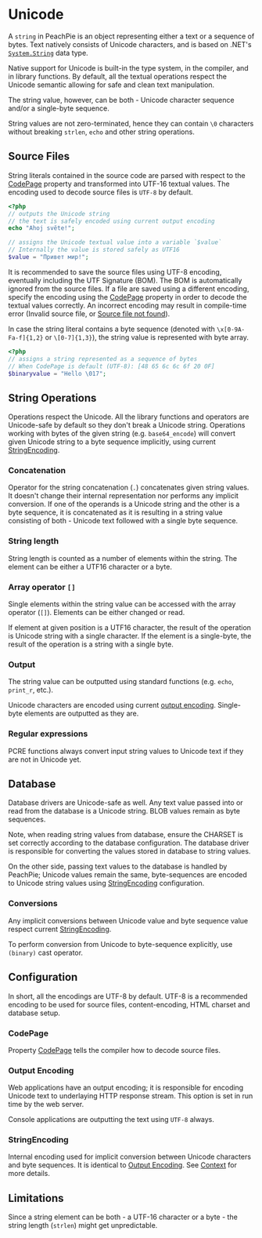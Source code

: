 # Unicode

A `string` in PeachPie is an object representing either a text or a sequence of bytes. Text natively consists of Unicode characters, and is based on .NET's [`System.String`](https://docs.microsoft.com/en-us/dotnet/csharp/programming-guide/strings/) data type.

Native support for Unicode is built-in the type system, in the compiler, and in library functions. By default, all the textual operations respect the Unicode semantic allowing for safe and clean text manipulation.

The string value, however, can be both - Unicode character sequence and/or a single-byte sequence.

String values are not zero-terminated, hence they can contain `\0` characters without breaking `strlen`, `echo` and other string operations.

## Source Files

String literals contained in the source code are parsed with respect to the [CodePage](msbuild#codepage) property and transformed into UTF-16 textual values. The encoding used to decode source files is `UTF-8` by default.

```php
<?php
// outputs the Unicode string
// the text is safely encoded using current output encoding
echo "Ahoj světe!";

// assigns the Unicode textual value into a variable `$value`
// Internally the value is stored safely as UTF16
$value = "Привет мир!";
```

It is recommended to save the source files using UTF-8 encoding, eventually including the UTF Signature (BOM). The BOM is automatically ignored from the source files. If a file are saved using a different encoding, specify the encoding using the [CodePage](msbuild#codepage) property in order to decode the textual values correctly. An incorrect encoding may result in compile-time error (Invalid source file, or [Source file not found](https://github.com/peachpiecompiler/peachpie/issues/601)).

In case the string literal contains a byte sequence (denoted with `\x[0-9A-Fa-f]{1,2}` or `\[0-7]{1,3}`), the string value is represented with byte array.

```php
<?php
// assigns a string represented as a sequence of bytes
// When CodePage is default (UTF-8): [48 65 6c 6c 6f 20 0F]
$binaryvalue = "Hello \017";
```

## String Operations

Operations respect the Unicode. All the library functions and operators are Unicode-safe by default so they don't break a Unicode string. Operations working with bytes of the given string (e.g. `base64_encode`) will convert given Unicode string to a byte sequence implicitly, using current [StringEncoding](#StringEncoding).

### Concatenation

Operator for the string concatenation (`.`) concatenates given string values. It doesn't change their internal representation nor performs any implicit conversion. If one of the operands is a Unicode string and the other is a byte sequence, it is concatenated as it is resulting in a string value consisting of both - Unicode text followed with a single byte sequence.

### String length

String length is counted as a number of elements within the string. The element can be either a UTF16 character or a byte.

### Array operator `[]`

Single elements within the string value can be accessed with the array operator (`[]`). Elements can be either changed or read.

If element at given position is a UTF16 character, the result of the operation is Unicode string with a single character. If the element is a single-byte, the result of the operation is a string with a single byte.

### Output

The string value can be outputted using standard functions (e.g. `echo`, `print_r`, etc.).

Unicode characters are encoded using current [output encoding](#output-encoding). Single-byte elements are outputted as they are.

### Regular expressions

PCRE functions always convert input string values to Unicode text if they are not in Unicode yet.

## Database

Database drivers are Unicode-safe as well. Any text value passed into or read from the database is a Unicode string. BLOB values remain as byte sequences.

Note, when reading string values from database, ensure the CHARSET is set correctly according to the database configuration. The database driver is responsible for converting the values stored in database to string values.

On the other side, passing text values to the database is handled by PeachPie; Unicode values remain the same, byte-sequences are encoded to Unicode string values using [StringEncoding](#StringEncoding) configuration.

### Conversions

Any implicit conversions between Unicode value and byte sequence value respect current [StringEncoding](#StringEncoding).

To perform conversion from Unicode to byte-sequence explicitly, use `(binary)` cast operator.

## Configuration

In short, all the encodings are UTF-8 by default. UTF-8 is a recommended encoding to be used for source files, content-encoding, HTML charset and database setup.

### CodePage

Property [CodePage](msbuild#codepage) tells the compiler how to decode source files.

### Output Encoding

Web applications have an output encoding; it is responsible for encoding Unicode text to underlaying HTTP response stream. This option is set in run time by the web server.

Console applications are outputting the text using `UTF-8` always.

### StringEncoding

Internal encoding used for implicit conversion between Unicode characters and byte sequences. It is identical to [Output Encoding](#output-encoding). See [Context](/api/ref/context) for more details.

## Limitations

Since a string element can be both - a UTF-16 character or a byte - the string length (`strlen`) might get unpredictable.
